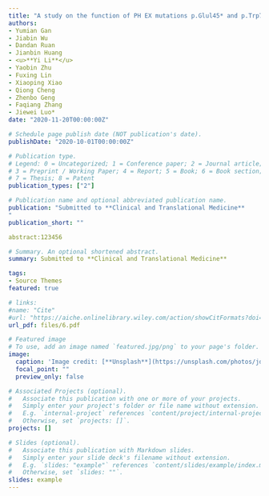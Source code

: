 ```yaml
---
title: "A study on the function of PH EX mutations p.Glul45* and p.Trp749Arg in families with X-linked hyphosphatemic rickets"
authors:
- Yumian Gan
- Jiabin Wu
- Dandan Ruan
- Jianbin Huang
- <u>**Yi Li**</u> 
- Yaobin Zhu
- Fuxing Lin
- Xiaoping Xiao
- Qiong Cheng
- Zhenbo Geng
- Faqiang Zhang
- Jiewei Luo*
date: "2020-11-20T00:00:00Z"

# Schedule page publish date (NOT publication's date).
publishDate: "2020-10-01T00:00:00Z"

# Publication type.
# Legend: 0 = Uncategorized; 1 = Conference paper; 2 = Journal article;
# 3 = Preprint / Working Paper; 4 = Report; 5 = Book; 6 = Book section;
# 7 = Thesis; 8 = Patent
publication_types: ["2"]

# Publication name and optional abbreviated publication name.
publication: "Submitted to **Clinical and Translational Medicine**
"
publication_short: ""

abstract:123456

# Summary. An optional shortened abstract.
summary: Submitted to **Clinical and Translational Medicine**

tags:
- Source Themes
featured: true

# links:
#name: "Cite"
#url: "https://aiche.onlinelibrary.wiley.com/action/showCitFormats?doi=10.1002%2Fbtm2.10130"
url_pdf: files/6.pdf

# Featured image
# To use, add an image named `featured.jpg/png` to your page's folder. 
image:
  caption: 'Image credit: [**Unsplash**](https://unsplash.com/photos/jdD8gXaTZsc)'
  focal_point: ""
  preview_only: false

# Associated Projects (optional).
#   Associate this publication with one or more of your projects.
#   Simply enter your project's folder or file name without extension.
#   E.g. `internal-project` references `content/project/internal-project/index.md`.
#   Otherwise, set `projects: []`.
projects: []

# Slides (optional).
#   Associate this publication with Markdown slides.
#   Simply enter your slide deck's filename without extension.
#   E.g. `slides: "example"` references `content/slides/example/index.md`.
#   Otherwise, set `slides: ""`.
slides: example
---
```

